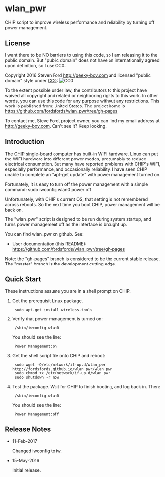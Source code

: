 # wlan_pwr
CHIP script to improve wireless performance and reliability by turning off power management.

## License

I want there to be NO barriers to using this code, so I am releasing it to the public domain.  But "public domain" does not have an internationally agreed upon definition, so I use CC0:

Copyright 2016 Steven Ford http://geeky-boy.com and licensed
"public domain" style under
[CC0](http://creativecommons.org/publicdomain/zero/1.0/): 
![CC0](https://licensebuttons.net/p/zero/1.0/88x31.png "CC0")

To the extent possible under law, the contributors to this project have
waived all copyright and related or neighboring rights to this work.
In other words, you can use this code for any purpose without any
restrictions.  This work is published from: United States.  The project home
is https://github.com/fordsfords/wlan_pwr/tree/gh-pages

To contact me, Steve Ford, project owner, you can find my email address
at http://geeky-boy.com.  Can't see it?  Keep looking.

## Introduction

The [CHIP](http://getchip.com/) single-board computer has built-in WIFI hardware.
Linux can put the WIFI hardware into different power modes, presumably to reduce electrical consumption.
But many have reported problems with CHIP's WIFI, especially performance, and occasionally reliability.
I have seen CHIP unable to complete an "apt-get update" with power management turned on.

Fortunately, it is easy to turn off the power management with a simple command:
    sudo iwconfig wlan0 power off

Unfortunately, with CHIP's current OS, that setting is not remembered across reboots.  So the next
time you boot CHIP, power management will be back on.

The "wlan_pwr" script is designed to be run during system startup, and turns power management off
as the interface is brought up.

You can find wlan_pwr on github.  See:

* User documentation (this README): https://github.com/fordsfords/wlan_pwr/tree/gh-pages

Note: the "gh-pages" branch is considered to be the current stable release.  The "master" branch is the development cutting edge.

## Quick Start

These instructions assume you are in a shell prompt on CHIP.

1. Get the prerequisit Linux package.

        sudo apt-get install wireless-tools

2. Verify that power management is turned on:

        /sbin/iwconfig wlan0

    You should see the line:

        Power Management:on

3. Get the shell script file onto CHIP and reboot:

        sudo wget -O/etc/network/if-up.d/wlan_pwr http://fordsfords.github.io/wlan_pwr/wlan_pwr
        sudo chmod +x /etc/network/if-up.d/wlan_pwr
        sudo shutdown -r now

4. Test the package.  Wait for CHIP to finish booting, and log back in.  Then:

        /sbin/iwconfig wlan0

    You should see the line:

        Power Management:off

## Release Notes

* 11-Feb-2017

    Changed iwconfig to iw.

* 15-May-2016

    Initial release.
